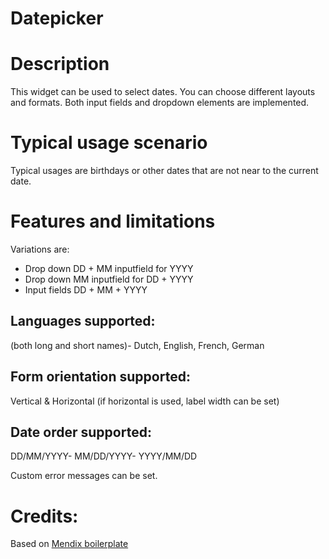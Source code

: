 # Datepicker

# Description
This widget can be used to select dates. You can choose different layouts and formats. Both input fields and dropdown elements are implemented.

# Typical usage scenario
Typical usages are birthdays or other dates that are not near to the current date.

# Features and limitations

Variations are:
* Drop down DD + MM inputfield for YYYY
* Drop down MM inputfield for DD + YYYY
* Input fields DD + MM + YYYY

## Languages supported: 
(both long and short names)- Dutch, English, French, German 

## Form orientation supported:
Vertical & Horizontal (if horizontal is used, label width can be set)

## Date order supported:  
DD/MM/YYYY- MM/DD/YYYY- YYYY/MM/DD

Custom error messages can be set.

# Credits:
Based on [Mendix boilerplate](https://github.com/mendix/AppStoreWidgetBoilerplate)
